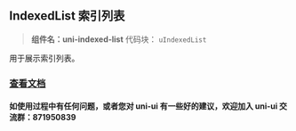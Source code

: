 ## IndexedList 索引列表

> **组件名：uni-indexed-list** 代码块： `uIndexedList`

用于展示索引列表。

### [查看文档](https://uniapp.dcloud.io/component/uniui/uni-indexed-list)

#### 如使用过程中有任何问题，或者您对 uni-ui 有一些好的建议，欢迎加入 uni-ui 交流群：871950839
